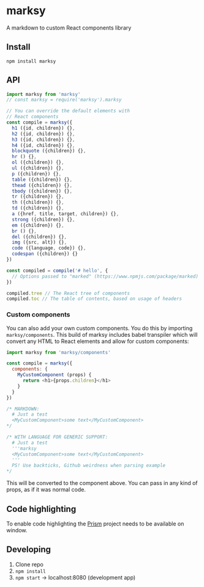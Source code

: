 # marksy
A markdown to custom React components library

## Install

`npm install marksy`

## API
```js
import marksy from 'marksy'
// const marksy = require('marksy').marksy

// You can override the default elements with
// React components
const compile = marksy({
  h1 ({id, children}) {},
  h2 ({id, children}) {},
  h3 ({id, children}) {},
  h4 ({id, children}) {},
  blockquote ({children}) {},
  hr () {},
  ol ({children}) {},
  ul ({children}) {},
  p ({children}) {},
  table ({children}) {},
  thead ({children}) {},
  tbody ({children}) {},
  tr ({children}) {},
  th ({children}) {},
  td ({children}) {},
  a ({href, title, target, children}) {},
  strong ({children}) {},
  em ({children}) {},
  br () {},
  del ({children}) {},
  img ({src, alt}) {},
  code ({language, code}) {},
  codespan ({children}) {}
})

const compiled = compile('# hello', {
  // Options passed to "marked" (https://www.npmjs.com/package/marked)
})

compiled.tree // The React tree of components
compiled.toc // The table of contents, based on usage of headers
```

### Custom components
You can also add your own custom components. You do this by importing `marksy/components`. This build of marksy includes babel transpiler which will convert any HTML to React elements and allow for custom components:

```js
import marksy from 'marksy/components'

const compile = marksy({
  components: {
    MyCustomComponent (props) {
      return <h1>{props.children}</h1>
    }
  }
})

/* MARKDOWN:
  # Just a test
  <MyCustomComponent>some text</MyCustomComponent>
*/

/* WITH LANGUAGE FOR GENERIC SUPPORT:
  # Just a test
  '''marksy
  <MyCustomComponent>some text</MyCustomComponent>
  '''
  PS! Use backticks, Github weirdness when parsing example
*/
```

This will be converted to the component above. You can pass in any kind of props, as if it was normal code.


## Code highlighting
To enable code highlighting the [Prism](http://prismjs.com/) project needs to be available on window.

## Developing
1. Clone repo
2. `npm install`
3. `npm start` -> localhost:8080 (development app)
